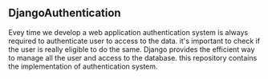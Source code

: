 ## DjangoAuthentication
Evey time we develop a web application authentication system is always required to authenticate user to access to the data.
it's important to check if the user is really eligible to do the same.
Django provides the efficient way to manage all the user and access to the database.
this repository contains the implementation of authentication system.


